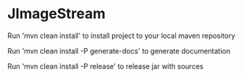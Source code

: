 # JImageStream

Run 'mvn clean install' to install project to your local maven repository

Run 'mvn clean install -P generate-docs' to generate documentation

Run 'mvn clean install -P release' to release jar with sources